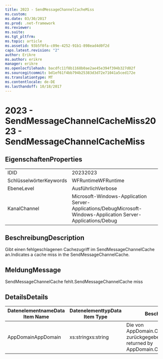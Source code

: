 ```yaml
---
title: 2023 - SendMessageChannelCacheMiss
ms.custom: 
ms.date: 03/30/2017
ms.prod: .net-framework
ms.reviewer: 
ms.suite: 
ms.tgt_pltfrm: 
ms.topic: article
ms.assetid: 93b5f0fa-c09e-4252-91b1-898ead4d0f2d
caps.latest.revision: "2"
author: Erikre
ms.author: erikre
manager: erikre
ms.openlocfilehash: bacdfc11f8b1168b0ae2ae45e394f394b327d02f
ms.sourcegitcommit: bd1ef61f4bb794b25383d3d72e71041a5ced172e
ms.translationtype: MT
ms.contentlocale: de-DE
ms.lasthandoff: 10/18/2017
---
```

# <a name="2023---sendmessagechannelcachemiss"></a><span data-ttu-id="af610-102">2023 - SendMessageChannelCacheMiss</span><span class="sxs-lookup"><span data-stu-id="af610-102">2023 - SendMessageChannelCacheMiss</span></span>
## <a name="properties"></a><span data-ttu-id="af610-103">Eigenschaften</span><span class="sxs-lookup"><span data-stu-id="af610-103">Properties</span></span>  
  
|||  
|-|-|  
|<span data-ttu-id="af610-104">ID</span><span class="sxs-lookup"><span data-stu-id="af610-104">ID</span></span>|<span data-ttu-id="af610-105">2023</span><span class="sxs-lookup"><span data-stu-id="af610-105">2023</span></span>|  
|<span data-ttu-id="af610-106">Schlüsselwörter</span><span class="sxs-lookup"><span data-stu-id="af610-106">Keywords</span></span>|<span data-ttu-id="af610-107">WFRuntime</span><span class="sxs-lookup"><span data-stu-id="af610-107">WFRuntime</span></span>|  
|<span data-ttu-id="af610-108">Ebene</span><span class="sxs-lookup"><span data-stu-id="af610-108">Level</span></span>|<span data-ttu-id="af610-109">Ausführlich</span><span class="sxs-lookup"><span data-stu-id="af610-109">Verbose</span></span>|  
|<span data-ttu-id="af610-110">Kanal</span><span class="sxs-lookup"><span data-stu-id="af610-110">Channel</span></span>|<span data-ttu-id="af610-111">Microsoft-Windows-Application Server-Applications/Debug</span><span class="sxs-lookup"><span data-stu-id="af610-111">Microsoft-Windows-Application Server-Applications/Debug</span></span>|  
  
## <a name="description"></a><span data-ttu-id="af610-112">Beschreibung</span><span class="sxs-lookup"><span data-stu-id="af610-112">Description</span></span>  
 <span data-ttu-id="af610-113">Gibt einen fehlgeschlagenen Cachezugriff im SendMessageChannelCache an.</span><span class="sxs-lookup"><span data-stu-id="af610-113">Indicates a cache miss in the SendMessageChannelCache.</span></span>  
  
## <a name="message"></a><span data-ttu-id="af610-114">Meldung</span><span class="sxs-lookup"><span data-stu-id="af610-114">Message</span></span>  
 <span data-ttu-id="af610-115">SendMessageChannelCache fehlt.</span><span class="sxs-lookup"><span data-stu-id="af610-115">SendMessageChannelCache miss</span></span>  
  
## <a name="details"></a><span data-ttu-id="af610-116">Details</span><span class="sxs-lookup"><span data-stu-id="af610-116">Details</span></span>  
  
|<span data-ttu-id="af610-117">Datenelementname</span><span class="sxs-lookup"><span data-stu-id="af610-117">Data Item Name</span></span>|<span data-ttu-id="af610-118">Datenelementtyp</span><span class="sxs-lookup"><span data-stu-id="af610-118">Data Item Type</span></span>|<span data-ttu-id="af610-119">Beschreibung</span><span class="sxs-lookup"><span data-stu-id="af610-119">Description</span></span>|  
|--------------------|--------------------|-----------------|  
|<span data-ttu-id="af610-120">AppDomain</span><span class="sxs-lookup"><span data-stu-id="af610-120">AppDomain</span></span>|<span data-ttu-id="af610-121">xs:string</span><span class="sxs-lookup"><span data-stu-id="af610-121">xs:string</span></span>|<span data-ttu-id="af610-122">Die von AppDomain.CurrentDomain.FriendlyName zurückgegebene Zeichenfolge.</span><span class="sxs-lookup"><span data-stu-id="af610-122">The string returned by AppDomain.CurrentDomain.FriendlyName.</span></span>|
